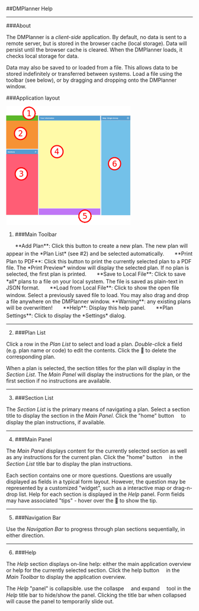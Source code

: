 ##DMPlanner Help

---

###About

The DMPlanner is a *client-side* application. By default, no data is sent to a remote server, but is
stored in the browser cache (local storage). Data will persist until the browser cache is cleared.
When the DMPlanner loads, it checks local storage for data.

Data may also be saved to or loaded from a file. This allows data to be stored indefinitely or transferred
between systems. Load a file using the toolbar (see below), or by dragging and dropping onto the DMPlanner window.

###Application layout

![DMPlanner layout](resources/doc/images/layout.png "DMPlanner layout")

1. ###Main Toolbar
  <div class="x-tool x-panel-header-light" style="vertical-align:middle;width:20px;height:20px;text-align:center;padding-top:1px;display:inline-block;border:0;background-color:inherit"><img style="opacity:1;background-color:inherit" role="presentation" src="data:image/gif;base64,R0lGODlhAQABAID/AMDAwAAAACH5BAEAAAAALAAAAAABAAEAAAICRAEAOw==" class="x-tool-img x-tool-plus"></div>
  **Add Plan**: Click this button to create a new plan. The new plan will appear in the *Plan List* (see #2) and be selected automatically.

  <div class="x-tool x-panel-header-light" style="vertical-align:middle;width:20px;height:20px;text-align:center;padding-top:1px;display:inline-block;border:0;background-color:inherit"><img style="opacity:1;background-color:inherit" role="presentation" src="data:image/gif;base64,R0lGODlhAQABAID/AMDAwAAAACH5BAEAAAAALAAAAAABAAEAAAICRAEAOw==" class="x-tool-img x-tool-print"></div>
  **Print Plan to PDF**: Click this button to print the currently selected plan to a PDF file. The *Print Preview* window will
  display the selected plan. If no plan is selected, the first plan is printed.

  <div style="vertical-align:middle;width:20px;height:20px;text-align:center;display:inline-block;border:0;background-color:inherit"><span style="font-family:FontAwesome;font-size:16px;color:#666;">&#xf0c7;</span></div>
  **Save to Local File**: Click to save *all* plans to a file on your local system. The file is saved as plain-text in JSON format.

  <div style="vertical-align:middle;width:20px;height:20px;text-align:center;display:inline-block;border:0;background-color:inherit"><span style="font-family:FontAwesome;font-size:16px;color:#666;">&#xf093;</span></div>
  **Load from Local File**: Click to show the open file window. Select a previously saved file to load. You may also drag and drop a
  file anywhere on the DMPlanner window. **Warning**: any existing plans will be overwritten!

  <div class="x-tool x-panel-header-light" style="vertical-align:middle;width:20px;height:20px;text-align:center;padding-top:1px;display:inline-block;border:0;background-color:inherit"><img style="opacity:1;background-color:inherit" role="presentation" src="data:image/gif;base64,R0lGODlhAQABAID/AMDAwAAAACH5BAEAAAAALAAAAAABAAEAAAICRAEAOw==" class="x-tool-img x-tool-help"></div>
  **Help**: Display this help panel.

  <div class="x-tool x-panel-header-light" style="vertical-align:middle;width:20px;height:20px;text-align:center;padding-top:1px;display:inline-block;border:0;background-color:inherit"><img style="opacity:1;background-color:inherit" role="presentation" src="data:image/gif;base64,R0lGODlhAQABAID/AMDAwAAAACH5BAEAAAAALAAAAAABAAEAAAICRAEAOw==" class="x-tool-img x-tool-gear"></div>
  **Plan Settings**: Click to display the *Settings* dialog.

  ---

2. ###Plan List

  Click a row in the *Plan List* to select and load a plan. *Double-click* a field (e.g. plan name or code) to edit the contents.
  Click the <span class="fa">&#xf00d;</span> to delete the corresponding plan.

  When a plan is selected, the section titles for the plan will display in the *Section List*. The *Main Panel* will display
  the instructions for the plan, or the first section if no instructions are available.

  ---

3. ###Section List

  The *Section List* is the primary means of navigating a plan. Select a section title to display the section in the *Main Panel*.
  Click the "home" button <span  style="font-family:FontAwesome;">&#xf015;</span> to display the plan instructions, if available.

  ---

4. ###Main Panel

  The *Main Panel* displays content for the currently selected section as well as any instructions for the current plan. Click the
  "home" button <span  style="font-family:FontAwesome;">&#xf015;</span> in the *Section List* title bar to display the plan instructions.

  Each section contains one or more questions. Questions are usually displayed as fields in a typical form layout. However, the question
  may be represented by a customized "widget", such as a interactive map or drag-n-drop list. Help for each section is displayed in the *Help*
  panel. Form fields may have associated "tips" - hover over the <span class="fa dmp-icon-guidance sup" data-qtip="This is an example">&#xf059;</span>
  to show the tip.

  ---

5. ###Navigation Bar

  Use the *Navigation Bar* to progress through plan sections sequentially, in either direction.

  ---

6. ###Help

  The *Help* section displays on-line help: either the main application overview or help for the currently selected section.
  Click the help button <span  style="font-family:FontAwesome;">&#xf059;</span> in the *Main Toolbar* to display the application overview.

  The *Help* "panel" is collapsible. use the collaspe <span  style="font-family:FontAwesome;">&#xf138;</span> and expand <span  style="font-family:FontAwesome;">&#xf137;</span> tool
  in the *Help* title bar to hide/show the panel. Clicking the title bar when collapsed will cause the panel to temporarily slide out.
